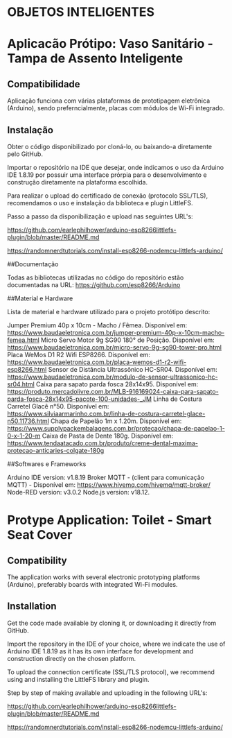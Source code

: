 # OBJETOS INTELIGENTES
# Aplicacão Prótipo: Vaso Sanitário - Tampa de Assento Inteligente

## Compatibilidade
Aplicação funciona com várias plataformas de prototipagem eletrônica (Arduino), sendo preferncialmente, placas com módulos de Wi-Fi integrado.

## Instalação
Obter o código disponibilizado por cloná-lo, ou baixando-a diretamente pelo GitHub.

Importar o repositório na IDE que desejar, onde indicamos o uso da Arduino IDE 1.8.19 por possuir uma interface prórpia para o desenvolvimento e construção diretamente na plataforma escolhida.

Para realizar o upload do certificado de conexão (protocolo SSL/TLS), recomendamos o uso e instalação da biblioteca e plugin LittleFS.

Passo a passo da disponibilização e upload nas seguintes URL's:

https://github.com/earlephilhower/arduino-esp8266littlefs-plugin/blob/master/README.md

https://randomnerdtutorials.com/install-esp8266-nodemcu-littlefs-arduino/

##Documentação

Todas as bibliotecas utilizadas no código do repositório estão documentadas na URL: https://github.com/esp8266/Arduino

##Material e Hardware

Lista de material e hardware utilizado para o projeto protótipo descrito:

  Jumper Premium 40p x 10cm - Macho / Fêmea. Disponível em: https://www.baudaeletronica.com.br/jumper-premium-40p-x-10cm-macho-femea.html
  Micro Servo Motor 9g SG90 180° de Posição. Disponível em: https://www.baudaeletronica.com.br/micro-servo-9g-sg90-tower-pro.html
  Placa WeMos D1 R2 Wifi ESP8266. Disponível em: https://www.baudaeletronica.com.br/placa-wemos-d1-r2-wifi-esp8266.html
  Sensor de Distância Ultrassônico HC-SR04. Disponível em: https://www.baudaeletronica.com.br/modulo-de-sensor-ultrassonico-hc-sr04.html
  Caixa para sapato parda fosca 28x14x95. Disponível em: https://produto.mercadolivre.com.br/MLB-916169024-caixa-para-sapato-parda-fosca-28x14x95-pacote-100-unidades-_JM
  Linha de Costura Carretel Glacê n°50. Disponível em: https://www.silviaarmarinho.com.br/linha-de-costura-carretel-glace-n50.11736.html
	Chapa de Papelão 1m x 1.20m. Disponível em: https://www.supplypackembalagens.com.br/protecao/chapa-de-papelao-1-0-x-1-20-m
  Caixa de Pasta de Dente 180g. Disponível em: https://www.tendaatacado.com.br/produto/creme-dental-maxima-protecao-anticaries-colgate-180g
  
##Softwares e Frameworks

  Arduino IDE version: v1.8.19
  Broker MQTT - (client para comunicação MQTT) - Disponível em: https://www.hivemq.com/hivemq/mqtt-broker/
  Node-RED version: v3.0.2
  Node.js  version: v18.12.
  
#
#

# Protype Application: Toilet - Smart Seat Cover

## Compatibility
The application works with several electronic prototyping platforms (Arduino), preferably boards with integrated Wi-Fi modules.

## Installation
Get the code made available by cloning it, or downloading it directly from GitHub.

Import the repository in the IDE of your choice, where we indicate the use of Arduino IDE 1.8.19 as it has its own interface for development and construction directly on the chosen platform.

To upload the connection certificate (SSL/TLS protocol), we recommend using and installing the LittleFS library and plugin.

Step by step of making available and uploading in the following URL's:

https://github.com/earlephilhower/arduino-esp8266littlefs-plugin/blob/master/README.md

https://randomnerdtutorials.com/install-esp8266-nodemcu-littlefs-arduino/
